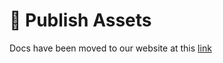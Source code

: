 # 📢 Publish Assets

Docs have been moved to our website at this [link](https://tomatophp.com/en/open-source/filament-fcm)
